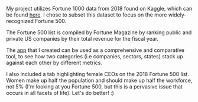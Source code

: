 My project utilizes Fortune 1000 data from 2018 found on Kaggle, which can be found [here](https://www.kaggle.com/Eruditepanda/fortune-1000-2018). I chose to subset this dataset to focus on the more widely-recognized Fortune 500.

The Fortune 500 list is compiled by Fortune Magazine by ranking public and private US companies by their total revenue for the fiscal year.

The [app](https://stellakim.shinyapps.io/fortune500/) that I created can be used as a comprehensive and comparative tool, to see how two categories (i.e companies, sectors, states) stack up against each other by different metrics.

I also included a tab highlighting female CEOs on the 2018 Fortune 500 list. Women make up half the population and should make up half the workforce, not 5% (I'm looking at you Fortune 500, but this is a pervasive issue that occurs in all facets of life). Let's do better! :)

